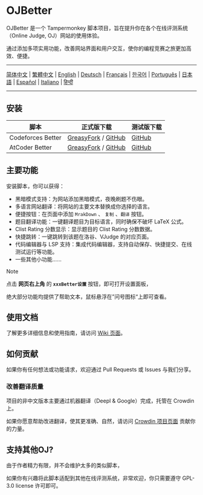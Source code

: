 # OJBetter

OJBetter 是一个 Tampermonkey 脚本项目，旨在提升你在各个在线评测系统（Online Judge, OJ）网站的使用体验。

通过添加多项实用功能，改善网站界面和用户交互，使你的编程竞赛之旅更加高效、便捷。

------

[简体中文](https://github.com/beijixiaohu/OJBetter/blob/main/README.md) | [繁體中文](https://github.com/beijixiaohu/OJBetter/blob/main/i18n/zh-Hant/README.md) | [English](https://github.com/beijixiaohu/OJBetter/blob/main/i18n/en/README.md) | [Deutsch](https://github.com/beijixiaohu/OJBetter/blob/main/i18n/de/README.md) | [Français](https://github.com/beijixiaohu/OJBetter/blob/main/i18n/fr/README.md) | [한국어](https://github.com/beijixiaohu/OJBetter/blob/main/i18n/ko/README.md) | [Português](https://github.com/beijixiaohu/OJBetter/blob/main/i18n/pt/README.md) | [日本語](https://github.com/beijixiaohu/OJBetter/blob/main/i18n/ja/README.md) | [Español](https://github.com/beijixiaohu/OJBetter/blob/main/i18n/es/README.md) | [Italiano](https://github.com/beijixiaohu/OJBetter/blob/main/i18n/it/README.md) | [हिन्दी](https://github.com/beijixiaohu/OJBetter/blob/main/i18n/hi/README.md)

------

## 安装

| 脚本              | 正式版下载                                                   | 测试版下载                                                   |
| ----------------- | ------------------------------------------------------------ | ------------------------------------------------------------ |
| Codeforces Better | [GreasyFork](https://greasyfork.org/zh-CN/scripts/465777-codeforces-better) / [GitHub](https://github.com/beijixiaohu/OJBetter/raw/main/script/release/codeforces-better.user.js) | [GitHub](https://github.com/beijixiaohu/OJBetter/raw/main/script/dev/codeforces-better.user.js) |
| AtCoder Better    | [GreasyFork](https://greasyfork.org/zh-CN/scripts/471106-atcoder-better) / [GitHub](https://github.com/beijixiaohu/OJBetter/raw/main/script/release/atcoder-better.user.js) | [GitHub](https://github.com/beijixiaohu/OJBetter/raw/main/script/dev/atcoder-better.user.js) |

## 主要功能

安装脚本，你可以获得：

- 黑暗模式支持：为网站添加黑暗模式，夜晚刷题不伤眼。
- 多语言网站翻译：将网站的主要文本替换成你选择的语言。
- 便捷按钮：在页面中添加 `MrakDown` 、 `复制` 、`翻译` 按钮。
- 题目翻译功能：一键翻译题目为目标语言，同时确保不破坏 LaTeX 公式。
- Clist Rating 分数显示：显示题目的 Clist Rating 分数数据。
- 快捷跳转：一键跳转到该题在洛谷、VJudge 的对应页面。
- 代码编辑器与 LSP 支持：集成代码编辑器，支持自动保存、快捷提交、在线测试运行等功能。
- 一些其他小功能……

> [!NOTE]
>
> 点击 **网页右上角** 的 **`xxxBetter设置`** 按钮，即可打开设置面板，
>
> 绝大部分功能均提供了帮助文本，鼠标悬浮在”问号图标“上即可查看。

## 使用文档

了解更多详细信息和使用指南，请访问 [Wiki 页面](https://github.com/beijixiaohu/OJBetter/wiki)。

## 如何贡献

如果你有任何想法或功能请求，欢迎通过 Pull Requests 或 Issues 与我们分享。

### 改善翻译质量

项目的非中文版本主要通过机器翻译（Deepl & Google）完成，托管在 Crowdin 上。

如果你愿意帮助改进翻译，使其更准确、自然，请访问 [Crowdin 项目页面](https://zh.crowdin.com/project/codeforcesbetter) 贡献你的力量。

## 支持其他OJ?

由于作者精力有限，并不会维护太多的类似脚本，

如果你有兴趣将此脚本适配到其他在线评测系统，非常欢迎，你只需要遵守 GPL-3.0 license 许可即可。